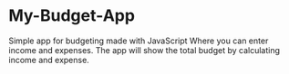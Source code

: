 # My-Budget-App
Simple app for budgeting made with JavaScript
Where you can enter income and expenses. The app will show the total budget by calculating income and expense. 
